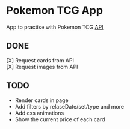 # Pokemon TCG App

App to practise with Pokemon TCG <a href="api.pokemontcg.io" target="blank">API</a>

## DONE

[X] Request cards from API
<br>
[X] Request images from API

## TODO

- Render cards in page
- Add filters by relaseDate/set/type and more
- Add css animations
- Show the current price of each card
